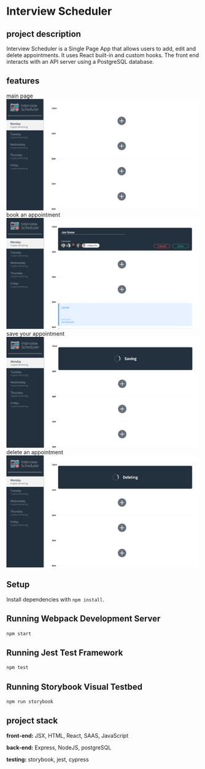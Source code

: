 # Interview Scheduler
## project description
Interview Scheduler is a Single Page App that allows users to add, edit and delete appointments. It uses React built-in and custom hooks. The front end interacts with an API server using a PostgreSQL database.
## features
main page
![main page of app](https://github.com/eliColussi/scheduler/blob/master/public/images/Screen%20Shot%202023-05-05%20at%202.43.24%20PM.png?raw=true)
book an appointment
![book an interview](https://github.com/eliColussi/scheduler/blob/master/public/images/Screen%20Shot%202023-05-05%20at%202.43.35%20PM.png?raw=true)
save your appointment
![save an appointment](https://github.com/eliColussi/scheduler/blob/master/public/images/Screen%20Shot%202023-05-05%20at%202.43.56%20PM.png?raw=true)
delete an appointment
![delete an appointment](https://github.com/eliColussi/scheduler/blob/master/public/images/Screen%20Shot%202023-05-05%20at%202.44.07%20PM.png?raw=true)
## Setup

Install dependencies with `npm install`.

## Running Webpack Development Server

```sh
npm start
```

## Running Jest Test Framework

```sh
npm test
```

## Running Storybook Visual Testbed

```sh
npm run storybook
```
## project stack 
**front-end:** JSX, HTML, React, SAAS, JavaScript

**back-end:** Express, NodeJS, postgreSQL

**testing:** storybook, jest, cypress
